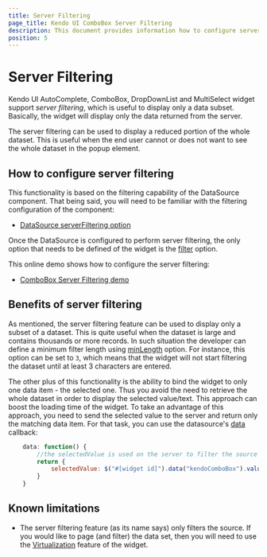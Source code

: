 ```yaml
---
title: Server Filtering
page_title: Kendo UI ComboBox Server Filtering
description: This document provides information how to configure server filtering in Kendo UI ComboBox, DropDownList, AutoComplete and MultiSelect
position: 5
---
```


# Server Filtering

Kendo UI AutoComplete, ComboBox, DropDownList and MultiSelect widget support *server filtering*, which is useful to display
only a data subset. Basically, the widget will display only the data returned from the server.

The server filtering can be used to display a reduced portion of the whole dataset. This is useful when the end user cannot or does not
want to see the whole dataset in the popup element.

## How to configure server filtering

This functionality is based on the filtering capability of the DataSource component. That being said, you will need to be
familiar with the filtering configuration of the component:
- [DataSource serverFiltering option](/kendo-ui/api/javascript/data/datasource#configuration-serverFiltering)

Once the DataSource is configured to perform server filtering, the only option that needs to be defined of the widget is the
[filter](/kendo-ui/api/javascript/ui/combobox#configuration-filter) option.

This online demo shows how to configure the server filtering:
- [ComboBox Server Filtering demo](http://demos.telerik.com/kendo-ui/combobox/serverfiltering)

## Benefits of server filtering

As mentioned, the server filtering feature can be used to display only a subset of a dataset. This is quite useful when the
dataset is large and contains thousands or more records. In such situation the developer can define a minimum filter length
using [minLength](/kendo-ui/api/javascript/ui/combobox#configuration-minLength) option. For instance, this option can be set to `3`,
which means that the widget will not start filtering the dataset until at least 3 characters are entered.

The other plus of this functionality is the ability to bind the widget to only one data item - the selected one. Thus you avoid the need to retrieve the whole
dataset in order to display the selected value/text. This approach can boost the loading time of the widget.
To take an advantage of this approach, you need to send the selected value to the server and return only the matching data item. For that task, you can use
the datasource's [data](/kendo-ui/api/javascript/data/datasource#configuration-transport.read.data) callback:

```javascript
    data: function() {
        //the selectedValue is used on the server to filter the source and return only the matching data item
        return {
            selectedValue: $("#[widget id]").data("kendoComboBox").value()
        }
    }
```

## Known limitations

- The server filtering feature (as its name says) only filters the source. If you would like to page (and filter) the data set, then you will need to use
the [Virtualization](/kendo-ui/web/combobox/virtualization) feature of the widget.
